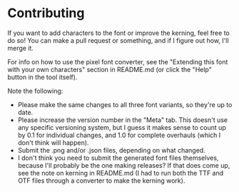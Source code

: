 # Contributing

If you want to add characters to the font or improve the kerning, feel free to do so! You can make a pull request or something, and if I figure out how, I'll merge it.

For info on how to use the pixel font converter, see the "Extending this font with your own characters" section in README.md (or click the "Help" button in the tool itself).

Note the following:

- Please make the same changes to all three font variants, so they're up to date.
- Please increase the version number in the "Meta" tab. This doesn't use any specific versioning system, but I guess it makes sense to count up by 0.1 for individual changes, and 1.0 for complete overhauls (which I don't think will happen).
- Submit the .png and/or .json files, depending on what changed.
- I don't think you need to submit the generated font files themselves, because I'll probably be the one making releases? If that does come up, see the note on kerning in README.md (I had to run both the TTF and OTF files through a converter to make the kerning work).